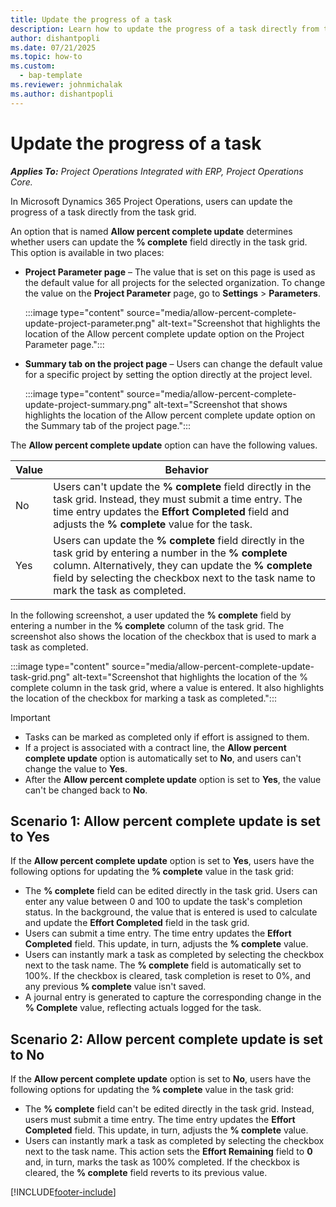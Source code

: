 ```yaml
---
title: Update the progress of a task
description: Learn how to update the progress of a task directly from the task grid.
author: dishantpopli
ms.date: 07/21/2025
ms.topic: how-to
ms.custom: 
  - bap-template
ms.reviewer: johnmichalak
ms.author: dishantpopli
---
```


# Update the progress of a task

_**Applies To:** Project Operations Integrated with ERP, Project Operations Core._

In Microsoft Dynamics 365 Project Operations, users can update the progress of a task directly from the task grid.

An option that is named **Allow percent complete update** determines whether users can update the **% complete** field directly in the task grid. This option is available in two places:

- **Project Parameter page** – The value that is set on this page is used as the default value for all projects for the selected organization. To change the value on the **Project Parameter** page, go to **Settings** \> **Parameters**.

    :::image type="content" source="media/allow-percent-complete-update-project-parameter.png" alt-text="Screenshot that highlights the location of the Allow percent complete update option on the Project Parameter page.":::

- **Summary tab on the project page** – Users can change the default value for a specific project by setting the option directly at the project level.

    :::image type="content" source="media/allow-percent-complete-update-project-summary.png" alt-text="Screenshot that shows highlights the location of the Allow percent complete update option on the Summary tab of the project page.":::

The **Allow percent complete update** option can have the following values.

| Value | Behavior |
|-------|----------|
| No | Users can't update the **% complete** field directly in the task grid. Instead, they must submit a time entry. The time entry updates the **Effort Completed** field and adjusts the **% complete** value for the task.|
| Yes | Users can update the **% complete** field directly in the task grid by entering a number in the **% complete** column. Alternatively, they can update the **% complete** field by selecting the checkbox next to the task name to mark the task as completed. |

In the following screenshot, a user updated the **% complete** field by entering a number in the **% complete** column of the task grid. The screenshot also shows the location of the checkbox that is used to mark a task as completed.

:::image type="content" source="media/allow-percent-complete-update-task-grid.png" alt-text="Screenshot that highlights the location of the % complete column in the task grid, where a value is entered. It also highlights the location of the checkbox for marking a task as completed.":::

> [!IMPORTANT]
> - Tasks can be marked as completed only if effort is assigned to them.
> - If a project is associated with a contract line, the **Allow percent complete update** option is automatically set to **No**, and users can't change the value to **Yes**.
> - After the **Allow percent complete update** option is set to **Yes**, the value can't be changed back to **No**.

## Scenario 1: Allow percent complete update is set to Yes

If the **Allow percent complete update** option is set to **Yes**, users have the following options for updating the **% complete** value in the task grid:

- The **% complete** field can be edited directly in the task grid. Users can enter any value between 0 and 100 to update the task's completion status. In the background, the value that is entered is used to calculate and update the **Effort Completed** field in the task grid.
- Users can submit a time entry. The time entry updates the **Effort Completed** field. This update, in turn, adjusts the **% complete** value.
- Users can instantly mark a task as completed by selecting the checkbox next to the task name. The **% complete** field is automatically set to 100%. If the checkbox is cleared, task completion is reset to 0%, and any previous **% complete** value isn't saved.
- A journal entry is generated to capture the corresponding change in the **% Complete** value, reflecting actuals logged for the task.

## Scenario 2: Allow percent complete update is set to No

If the **Allow percent complete update** option is set to **No**, users have the following options for updating the **% complete** value in the task grid:

- The **% complete** field can't be edited directly in the task grid. Instead, users must submit a time entry. The time entry updates the **Effort Completed** field. This update, in turn, adjusts the **% complete** value.
- Users can instantly mark a task as completed by selecting the checkbox next to the task name. This action sets the **Effort Remaining** field to **0** and, in turn, marks the task as 100% completed. If the checkbox is cleared, the **% complete** field reverts to its previous value.

[!INCLUDE[footer-include](../includes/footer-banner.md)]
